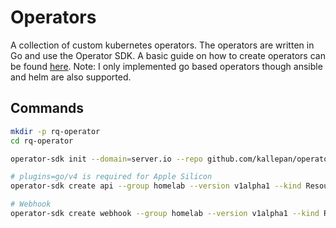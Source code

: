 # Operators

A collection of custom kubernetes operators. The operators are written in Go and use the Operator SDK. A basic guide on how to create operators can be found [here](https://sdk.operatorframework.io/docs/building-operators/golang/). Note: I only implemented go based operators though ansible and helm are also supported.

## Commands

```bash
mkdir -p rq-operator
cd rq-operator

operator-sdk init --domain=server.io --repo github.com/kallepan/operators

# plugins=go/v4 is required for Apple Silicon
operator-sdk create api --group homelab --version v1alpha1 --kind ResourceQuotaConfig --resource --controller --plugins=go/v4 --namespaced=false

# Webhook
operator-sdk create webhook --group homelab --version v1alpha1 --kind ResourceQuotaConfig --defaulting
```
